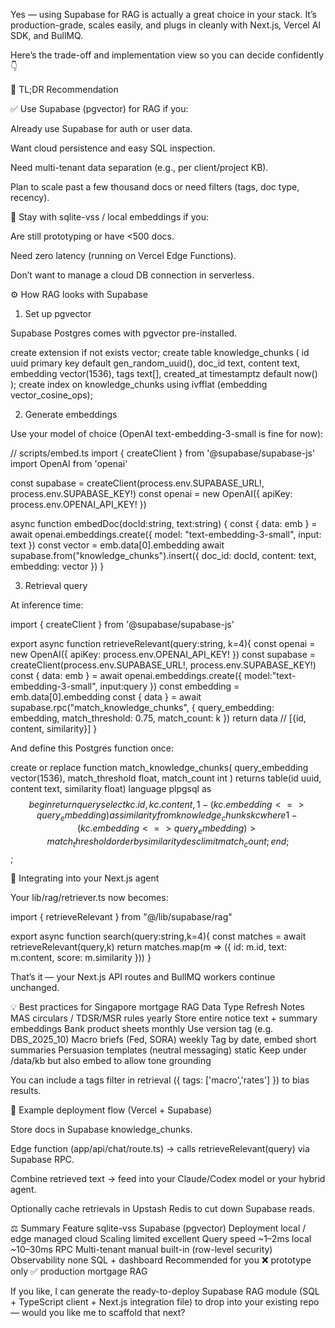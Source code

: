 Yes — using Supabase for RAG is actually a great choice in your stack. It’s production-grade, scales easily, and plugs in cleanly with Next.js, Vercel AI SDK, and BullMQ.

Here’s the trade-off and implementation view so you can decide confidently 👇

🧭 TL;DR Recommendation

✅ Use Supabase (pgvector) for RAG if you:

Already use Supabase for auth or user data.

Want cloud persistence and easy SQL inspection.

Need multi-tenant data separation (e.g., per client/project KB).

Plan to scale past a few thousand docs or need filters (tags, doc type, recency).

🚫 Stay with sqlite-vss / local embeddings if you:

Are still prototyping or have <500 docs.

Need zero latency (running on Vercel Edge Functions).

Don’t want to manage a cloud DB connection in serverless.

⚙️ How RAG looks with Supabase
1. Set up pgvector

Supabase Postgres comes with pgvector pre-installed.

create extension if not exists vector;
create table knowledge_chunks (
  id uuid primary key default gen_random_uuid(),
  doc_id text,
  content text,
  embedding vector(1536),
  tags text[],
  created_at timestamptz default now()
);
create index on knowledge_chunks using ivfflat (embedding vector_cosine_ops);

2. Generate embeddings

Use your model of choice (OpenAI text-embedding-3-small is fine for now):

// scripts/embed.ts
import { createClient } from '@supabase/supabase-js'
import OpenAI from 'openai'

const supabase = createClient(process.env.SUPABASE_URL!, process.env.SUPABASE_KEY!)
const openai = new OpenAI({ apiKey: process.env.OPENAI_API_KEY! })

async function embedDoc(docId:string, text:string) {
  const { data: emb } = await openai.embeddings.create({
    model: "text-embedding-3-small",
    input: text
  })
  const vector = emb.data[0].embedding
  await supabase.from("knowledge_chunks").insert({
    doc_id: docId, content: text, embedding: vector
  })
}

3. Retrieval query

At inference time:

import { createClient } from '@supabase/supabase-js'

export async function retrieveRelevant(query:string, k=4){
  const openai = new OpenAI({ apiKey: process.env.OPENAI_API_KEY! })
  const supabase = createClient(process.env.SUPABASE_URL!, process.env.SUPABASE_KEY!)
  const { data: emb } = await openai.embeddings.create({
    model:"text-embedding-3-small",
    input:query
  })
  const embedding = emb.data[0].embedding
  const { data } = await supabase.rpc("match_knowledge_chunks", {
    query_embedding: embedding,
    match_threshold: 0.75,
    match_count: k
  })
  return data // [{id, content, similarity}]
}


And define this Postgres function once:

create or replace function match_knowledge_chunks(
  query_embedding vector(1536),
  match_threshold float,
  match_count int
)
returns table(id uuid, content text, similarity float)
language plpgsql as $$
begin
  return query
  select kc.id, kc.content,
         1 - (kc.embedding <=> query_embedding) as similarity
  from knowledge_chunks kc
  where 1 - (kc.embedding <=> query_embedding) > match_threshold
  order by similarity desc
  limit match_count;
end;
$$;

🧩 Integrating into your Next.js agent

Your lib/rag/retriever.ts now becomes:

import { retrieveRelevant } from "@/lib/supabase/rag"

export async function search(query:string,k=4){
  const matches = await retrieveRelevant(query,k)
  return matches.map(m => ({
    id: m.id,
    text: m.content,
    score: m.similarity
  }))
}


That’s it — your Next.js API routes and BullMQ workers continue unchanged.

💡 Best practices for Singapore mortgage RAG
Data Type	Refresh	Notes
MAS circulars / TDSR/MSR rules	yearly	Store entire notice text + summary embeddings
Bank product sheets	monthly	Use version tag (e.g. DBS_2025_10)
Macro briefs (Fed, SORA)	weekly	Tag by date, embed short summaries
Persuasion templates (neutral messaging)	static	Keep under /data/kb but also embed to allow tone grounding

You can include a tags filter in retrieval ({ tags: ['macro','rates'] }) to bias results.

🚀 Example deployment flow (Vercel + Supabase)

Store docs in Supabase knowledge_chunks.

Edge function (app/api/chat/route.ts) → calls retrieveRelevant(query) via Supabase RPC.

Combine retrieved text → feed into your Claude/Codex model or your hybrid agent.

Optionally cache retrievals in Upstash Redis to cut down Supabase reads.

⚖️ Summary
Feature	sqlite-vss	Supabase (pgvector)
Deployment	local / edge	managed cloud
Scaling	limited	excellent
Query speed	~1–2ms local	~10–30ms RPC
Multi-tenant	manual	built-in (row-level security)
Observability	none	SQL + dashboard
Recommended for you	❌ prototype only	✅ production mortgage RAG

If you like, I can generate the ready-to-deploy Supabase RAG module (SQL + TypeScript client + Next.js integration file) to drop into your existing repo — would you like me to scaffold that next?